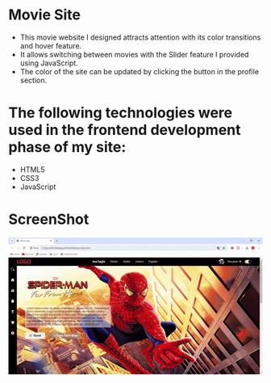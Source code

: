 # Movie Site

- This movie website I designed attracts attention with its color transitions and hover feature. 
- It allows switching between movies with the Slider feature I provided using JavaScript.
- The color of the site can be updated by clicking the button in the profile section.

# The following technologies were used in the frontend development phase of my site:

- HTML5
- CSS3
- JavaScript

# ScreenShot

![](Movie.gif)


